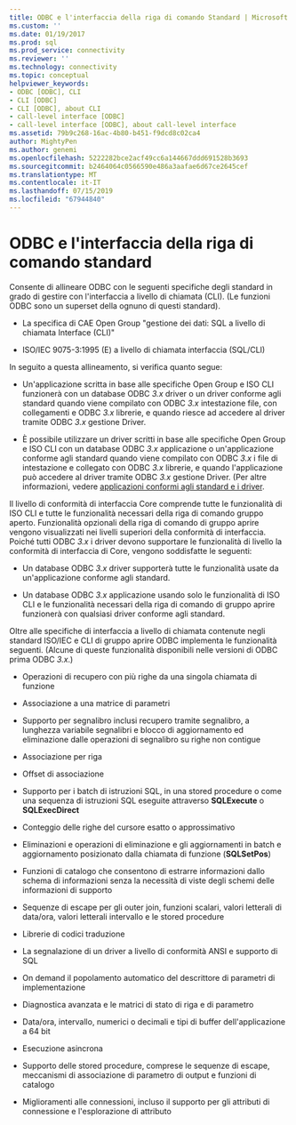 ```yaml
---
title: ODBC e l'interfaccia della riga di comando Standard | Microsoft Docs
ms.custom: ''
ms.date: 01/19/2017
ms.prod: sql
ms.prod_service: connectivity
ms.reviewer: ''
ms.technology: connectivity
ms.topic: conceptual
helpviewer_keywords:
- ODBC [ODBC], CLI
- CLI [ODBC]
- CLI [ODBC], about CLI
- call-level interface [ODBC]
- call-level interface [ODBC], about call-level interface
ms.assetid: 79b9c268-16ac-4b80-b451-f9dcd8c02ca4
author: MightyPen
ms.author: genemi
ms.openlocfilehash: 5222282bce2acf49cc6a144667ddd691528b3693
ms.sourcegitcommit: b2464064c0566590e486a3aafae6d67ce2645cef
ms.translationtype: MT
ms.contentlocale: it-IT
ms.lasthandoff: 07/15/2019
ms.locfileid: "67944840"
---
```

# <a name="odbc-and-the-standard-cli"></a>ODBC e l'interfaccia della riga di comando standard
Consente di allineare ODBC con le seguenti specifiche degli standard in grado di gestire con l'interfaccia a livello di chiamata (CLI). (Le funzioni ODBC sono un superset della ognuno di questi standard).  
  
-   La specifica di CAE Open Group "gestione dei dati: SQL a livello di chiamata Interface (CLI)"  
  
-   ISO/IEC 9075-3:1995 (E) a livello di chiamata interfaccia (SQL/CLI)  
  
 In seguito a questa allineamento, si verifica quanto segue:  
  
-   Un'applicazione scritta in base alle specifiche Open Group e ISO CLI funzionerà con un database ODBC *3.x* driver o un driver conforme agli standard quando viene compilato con ODBC *3.x* intestazione file, con collegamenti e ODBC *3.x* librerie, e quando riesce ad accedere al driver tramite ODBC *3.x* gestione Driver.  
  
-   È possibile utilizzare un driver scritti in base alle specifiche Open Group e ISO CLI con un database ODBC *3.x* applicazione o un'applicazione conforme agli standard quando viene compilato con ODBC *3.x* i file di intestazione e collegato con ODBC *3.x* librerie, e quando l'applicazione può accedere al driver tramite ODBC *3.x* gestione Driver. (Per altre informazioni, vedere [applicazioni conformi agli standard e i driver](../../odbc/reference/develop-app/standards-compliant-applications-and-drivers.md).  
  
 Il livello di conformità di interfaccia Core comprende tutte le funzionalità di ISO CLI e tutte le funzionalità necessari della riga di comando gruppo aperto. Funzionalità opzionali della riga di comando di gruppo aprire vengono visualizzati nei livelli superiori della conformità di interfaccia. Poiché tutti ODBC *3.x* i driver devono supportare le funzionalità di livello la conformità di interfaccia di Core, vengono soddisfatte le seguenti:  
  
-   Un database ODBC *3.x* driver supporterà tutte le funzionalità usate da un'applicazione conforme agli standard.  
  
-   Un database ODBC *3.x* applicazione usando solo le funzionalità di ISO CLI e le funzionalità necessari della riga di comando di gruppo aprire funzionerà con qualsiasi driver conforme agli standard.  
  
 Oltre alle specifiche di interfaccia a livello di chiamata contenute negli standard ISO/IEC e CLI di gruppo aprire ODBC implementa le funzionalità seguenti. (Alcune di queste funzionalità disponibili nelle versioni di ODBC prima ODBC *3.x*.)  
  
-   Operazioni di recupero con più righe da una singola chiamata di funzione  
  
-   Associazione a una matrice di parametri  
  
-   Supporto per segnalibro inclusi recupero tramite segnalibro, a lunghezza variabile segnalibri e blocco di aggiornamento ed eliminazione dalle operazioni di segnalibro su righe non contigue  
  
-   Associazione per riga  
  
-   Offset di associazione  
  
-   Supporto per i batch di istruzioni SQL, in una stored procedure o come una sequenza di istruzioni SQL eseguite attraverso **SQLExecute** o **SQLExecDirect**  
  
-   Conteggio delle righe del cursore esatto o approssimativo  
  
-   Eliminazioni e operazioni di eliminazione e gli aggiornamenti in batch e aggiornamento posizionato dalla chiamata di funzione (**SQLSetPos**)  
  
-   Funzioni di catalogo che consentono di estrarre informazioni dallo schema di informazioni senza la necessità di viste degli schemi delle informazioni di supporto  
  
-   Sequenze di escape per gli outer join, funzioni scalari, valori letterali di data/ora, valori letterali intervallo e le stored procedure  
  
-   Librerie di codici traduzione  
  
-   La segnalazione di un driver a livello di conformità ANSI e supporto di SQL  
  
-   On demand il popolamento automatico del descrittore di parametri di implementazione  
  
-   Diagnostica avanzata e le matrici di stato di riga e di parametro  
  
-   Data/ora, intervallo, numerici o decimali e tipi di buffer dell'applicazione a 64 bit  
  
-   Esecuzione asincrona  
  
-   Supporto delle stored procedure, comprese le sequenze di escape, meccanismi di associazione di parametro di output e funzioni di catalogo  
  
-   Miglioramenti alle connessioni, incluso il supporto per gli attributi di connessione e l'esplorazione di attributo
